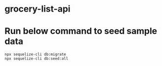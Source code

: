# grocery-list-api

# Run below command to seed sample data

```
npx sequelize-cli db:migrate
npx sequelize-cli db:seed:all
```
